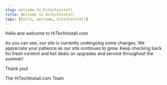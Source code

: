 ```yaml
---
slug: welcome_to_hitechinstall
title: Welcome to HiTechInstall
tags: [hello, welcome, hitechinstall]
---
```



Hello and welcome to HiTechInstall.com

As you can see, our site is currently undergoing some changes. We appreciate your patience as our site continues to grow.  Keep checking back for fresh content and hot deals on upgrades and service throughout the summer!

Thank you!

The HiTechInstall.com Team

<!-- ---
# Can use all these header items if we like
slug: welcome
title: Welcome
author: Yangshun Tay
author_title: Front End Engineer @ Facebook
author_url: https://github.com/yangshun
author_image_url: https://avatars0.githubusercontent.com/u/1315101?s=400&v=4
tags: [facebook, hello, docusaurus]
--- -->